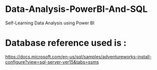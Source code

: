 # Data-Analysis-PowerBI-And-SQL
Self-Learning Data Analysis using Power BI
# Database reference used is :
https://docs.microsoft.com/en-us/sql/samples/adventureworks-install-configure?view=sql-server-ver15&tabs=ssms
